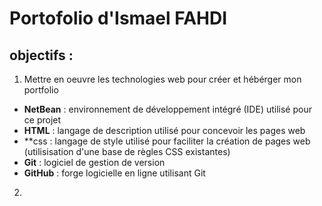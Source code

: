 # Portofolio d'Ismael FAHDI
## objectifs :

1. Mettre en oeuvre les technologies web pour créer et hébérger mon portfolio

- **NetBean** : environnement de développement intégré (IDE) utilisé pour ce projet
- **HTML** : langage de description utilisé pour concevoir les pages web
- **css : langage de style utilisé pour faciliter la création de pages web (utilisisation d'une base de règles CSS existantes)
- **Git** : logiciel de gestion de version
- **GitHub** : forge logicielle en ligne utilisant Git

2.
